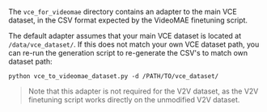 The `vce_for_videomae` directory contains an adapter to the main VCE dataset, in the CSV format expected by the VideoMAE finetuning script.

The default adapter assumes that your main VCE dataset is located at `/data/vce_dataset/`. If this does not match your own VCE dataset path, you can re-run the generation script to re-generate the CSV's to match own dataset path:
```
python vce_to_videomae_dataset.py -d /PATH/TO/vce_dataset/
```

> Note that this adapter is not required for the V2V dataset, as the V2V finetuning script works directly on the unmodified V2V dataset.